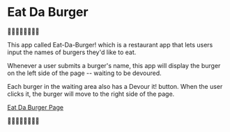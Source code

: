 # Eat Da Burger
:hamburger::hamburger::hamburger::hamburger::hamburger::hamburger::hamburger::hamburger:

This app called Eat-Da-Burger! which is a restaurant app that lets users input the names of burgers they'd like to eat.

Whenever a user submits a burger's name, this app will display the burger on the left side of the page -- waiting to be devoured.

Each burger in the waiting area also has a Devour it! button. When the user clicks it, the burger will move to the right side of the page.

[Eat Da Burger Page](https://sequelizedburger111.herokuapp.com/)

:hamburger::hamburger::hamburger::hamburger::hamburger::hamburger::hamburger::hamburger: